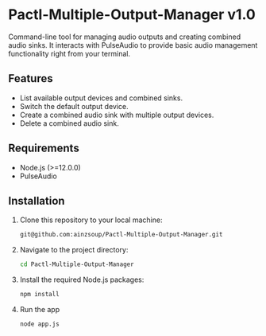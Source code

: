 # Pactl-Multiple-Output-Manager v1.0
Command-line tool for managing audio outputs and creating combined audio sinks. It interacts with PulseAudio to provide basic audio management functionality right from your terminal.

## Features

- List available output devices and combined sinks.
- Switch the default output device.
- Create a combined audio sink with multiple output devices.
- Delete a combined audio sink.

## Requirements

- Node.js (>=12.0.0)
- PulseAudio

## Installation

1. Clone this repository to your local machine:
   ```bash
   git@github.com:ainzsoup/Pactl-Multiple-Output-Manager.git

2. Navigate to the project directory:
    ```bash
    cd Pactl-Multiple-Output-Manager
3. Install the required Node.js packages:
   ```bash
   npm install
4. Run the app
    ```bash
    node app.js


